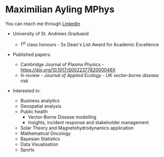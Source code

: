 # Maximilian Ayling MPhys
You can reach me through [LinkedIn](https://www.linkedin.com/in/max-ayling-b46066178)
- University of St. Andrews Graduand
  - 1<sup>st</sup> class honours - 5x Dean's List Award for Academic Excellence

- Published papers:
  -  Cambridge Journal of Plasma Physics - https://doi.org/10.1017/S002237782000046X
  -  _In review - Journal of Applied Ecology - UK vector-borne disease risk_
- Interested in:
  - Business analytics
  - Geospatial analysis
  - Public health
    - Vector-Borne Disease modelling
    - Insights, incident response and stakeholder management  
  - Solar Theory and Magnetohydrodynamics application
  -  Mathematical Oncology
  -  Bayesian Statistics
  -  Data Visualisation
  -  Sports
